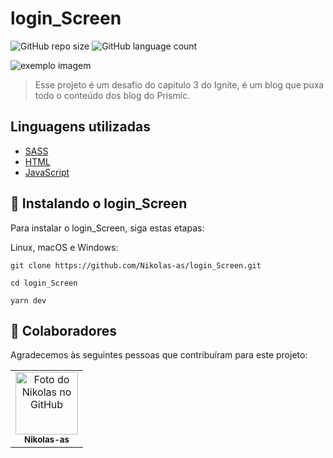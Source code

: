 # login_Screen

![GitHub repo size](https://img.shields.io/github/repo-size/Nikolas-as/login_Screen?style=for-the-badge)
![GitHub language count](https://img.shields.io/github/languages/count/login_Screen?style=for-the-badge)

<img src="./public/images/login_Screen.PNG" alt="exemplo imagem">

> Esse projeto é um desafio do capitulo 3 do Ignite, é um blog que puxa todo o conteúdo dos blog do Prismic.
> 
## Linguagens utilizadas

- [SASS](https://sass-lang.com/)
- [HTML](https://developer.mozilla.org/pt-BR/docs/Web/HTML)
- [JavaScript](https://developer.mozilla.org/pt-BR/docs/Web/JavaScript)

## 🚀 Instalando o login_Screen

Para instalar o login_Screen, siga estas etapas:

Linux, macOS e Windows:
```
git clone https://github.com/Nikolas-as/login_Screen.git

cd login_Screen

yarn dev
```
## 🤝 Colaboradores

Agradecemos às seguintes pessoas que contribuíram para este projeto:

<table>
  <tr>
    <td align="center">
      <a>
        <img src="https://avatars.githubusercontent.com/u/62979208?v=4" width="100px;" alt="Foto do Nikolas no GitHub"/><br>
        <sub>
          <b>Nikolas-as</b>
        </sub>
      </a>
    </td>
</table>
